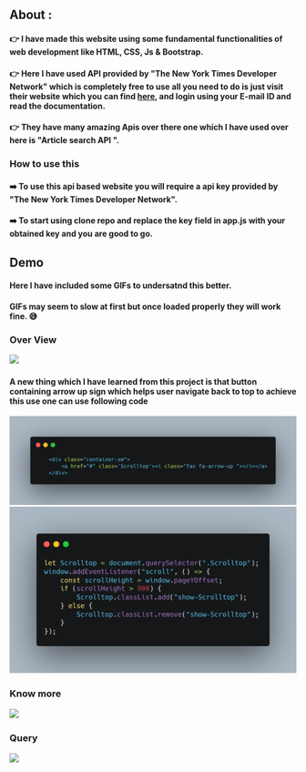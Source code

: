 ## About :


#### :point_right: I have made this website using some fundamental functionalities of web development like HTML, CSS, Js & Bootstrap.

#### :point_right: Here I have used API provided by "The New York Times Developer Network" which is completely free to use all you need to do is just visit their website which you can find <a href="https://developer.nytimes.com/">here</a>, and login using your E-mail ID and read the documentation. 

#### :point_right: They have many amazing Apis  over there one which I have used over here is "Article search API ".
### How to use this 

#### :arrow_right: To use this api based website you will require a api key provided by "The New York Times Developer Network".
#### :arrow_right: To start using clone repo and replace the key field in app.js  with your obtained key and you are good to go.

## Demo

#### Here I have included some GIFs to undersatnd this better.
#### GIFs may seem to slow at first but once loaded properly they will work fine. :sweat_smile:

### Over View

<img src="./Images/Overview.gif">

#### A new thing which I have learned from this project is that button containing arrow up sign which helps user navigate back to top to achieve this use one can use following code

<img src="./Images/scroll top html.png" >
<img src="./Images/scroll top js.png" >

### Know more

 <img src="./Images/Know more.gif" >

### Query

<img src="./Images/Search.gif">

